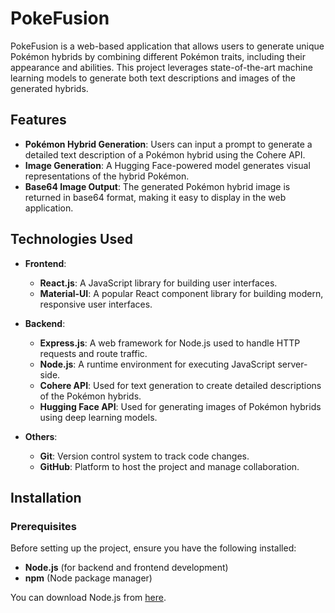 # PokeFusion

PokeFusion is a web-based application that allows users to generate unique Pokémon hybrids by combining different Pokémon traits, including their appearance and abilities. This project leverages state-of-the-art machine learning models to generate both text descriptions and images of the generated hybrids.

## Features

- **Pokémon Hybrid Generation**: Users can input a prompt to generate a detailed text description of a Pokémon hybrid using the Cohere API.
- **Image Generation**: A Hugging Face-powered model generates visual representations of the hybrid Pokémon.
- **Base64 Image Output**: The generated Pokémon hybrid image is returned in base64 format, making it easy to display in the web application.

## Technologies Used

- **Frontend**: 
  - **React.js**: A JavaScript library for building user interfaces.
  - **Material-UI**: A popular React component library for building modern, responsive user interfaces.
  
- **Backend**:
  - **Express.js**: A web framework for Node.js used to handle HTTP requests and route traffic.
  - **Node.js**: A runtime environment for executing JavaScript server-side.
  - **Cohere API**: Used for text generation to create detailed descriptions of the Pokémon hybrids.
  - **Hugging Face API**: Used for generating images of Pokémon hybrids using deep learning models.

- **Others**:
  - **Git**: Version control system to track code changes.
  - **GitHub**: Platform to host the project and manage collaboration.

## Installation

### Prerequisites

Before setting up the project, ensure you have the following installed:
- **Node.js** (for backend and frontend development)
- **npm** (Node package manager)

You can download Node.js from [here](https://nodejs.org/).

  